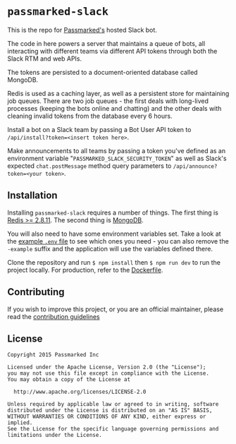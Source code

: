 # `passmarked-slack`

This is the repo for [Passmarked's](http://passmarked.com) hosted Slack bot.

The code in here powers a server that maintains a queue of bots, all interacting
with different teams via different API tokens through both the Slack RTM and
web APIs.

The tokens are persisted to a document-oriented database called MongoDB.

Redis is used as a caching layer, as well as a persistent store for maintaining
job queues. There are two job queues - the first deals with long-lived processes
(keeping the bots online and chatting) and the other deals with cleaning invalid
tokens from the database every 6 hours.

Install a bot on a Slack team by passing a Bot User API token to
`/api/install?token=<insert token here>`.

Make announcements to all teams by passing a token you've defined as
an environment variable "`PASSMARKED_SLACK_SECURITY_TOKEN`" as well
as Slack's expected `chat.postMessage` method query parameters to
`/api/announce?token=<your token>`.

## Installation

Installing `passmarked-slack` requires a number of things. The first thing is
[Redis >= 2.8.11](http://redis.io/download). The second thing is
[MongoDB](https://www.mongodb.org/downloads).

You will also need to have some environment variables set. Take a look at the
[example `.env` file](.env-example) to see which ones you need - you can also
remove the `-example` suffix and the application will use the variables defined
there.

Clone the repository and run `$ npm install` then `$ npm run dev` to run
the project locally. For production, refer to the [Dockerfile](Dockerfile).

## Contributing

If you wish to improve this project, or you are an official maintainer,
please read the [contribution guidelines](contributing.md)

## License

```
Copyright 2015 Passmarked Inc

Licensed under the Apache License, Version 2.0 (the "License");
you may not use this file except in compliance with the License.
You may obtain a copy of the License at

  http://www.apache.org/licenses/LICENSE-2.0

Unless required by applicable law or agreed to in writing, software
distributed under the License is distributed on an "AS IS" BASIS,
WITHOUT WARRANTIES OR CONDITIONS OF ANY KIND, either express or implied.
See the License for the specific language governing permissions and
limitations under the License.
```
